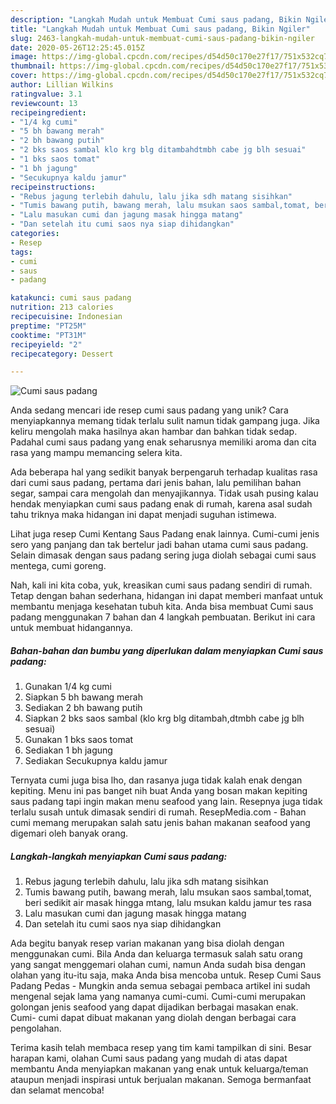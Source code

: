 ```yaml
---
description: "Langkah Mudah untuk Membuat Cumi saus padang, Bikin Ngiler"
title: "Langkah Mudah untuk Membuat Cumi saus padang, Bikin Ngiler"
slug: 2463-langkah-mudah-untuk-membuat-cumi-saus-padang-bikin-ngiler
date: 2020-05-26T12:25:45.015Z
image: https://img-global.cpcdn.com/recipes/d54d50c170e27f17/751x532cq70/cumi-saus-padang-foto-resep-utama.jpg
thumbnail: https://img-global.cpcdn.com/recipes/d54d50c170e27f17/751x532cq70/cumi-saus-padang-foto-resep-utama.jpg
cover: https://img-global.cpcdn.com/recipes/d54d50c170e27f17/751x532cq70/cumi-saus-padang-foto-resep-utama.jpg
author: Lillian Wilkins
ratingvalue: 3.1
reviewcount: 13
recipeingredient:
- "1/4 kg cumi"
- "5 bh bawang merah"
- "2 bh bawang putih"
- "2 bks saos sambal klo krg blg ditambahdtmbh cabe jg blh sesuai"
- "1 bks saos tomat"
- "1 bh jagung"
- "Secukupnya kaldu jamur"
recipeinstructions:
- "Rebus jagung terlebih dahulu, lalu jika sdh matang sisihkan"
- "Tumis bawang putih, bawang merah, lalu msukan saos sambal,tomat, beri sedikit air masak hingga mtang, lalu msukan kaldu jamur tes rasa"
- "Lalu masukan cumi dan jagung masak hingga matang"
- "Dan setelah itu cumi saos nya siap dihidangkan"
categories:
- Resep
tags:
- cumi
- saus
- padang

katakunci: cumi saus padang 
nutrition: 213 calories
recipecuisine: Indonesian
preptime: "PT25M"
cooktime: "PT31M"
recipeyield: "2"
recipecategory: Dessert

---
```



![Cumi saus padang](https://img-global.cpcdn.com/recipes/d54d50c170e27f17/751x532cq70/cumi-saus-padang-foto-resep-utama.jpg)

Anda sedang mencari ide resep cumi saus padang yang unik? Cara menyiapkannya memang tidak terlalu sulit namun tidak gampang juga. Jika keliru mengolah maka hasilnya akan hambar dan bahkan tidak sedap. Padahal cumi saus padang yang enak seharusnya memiliki aroma dan cita rasa yang mampu memancing selera kita.

Ada beberapa hal yang sedikit banyak berpengaruh terhadap kualitas rasa dari cumi saus padang, pertama dari jenis bahan, lalu pemilihan bahan segar, sampai cara mengolah dan menyajikannya. Tidak usah pusing kalau hendak menyiapkan cumi saus padang enak di rumah, karena asal sudah tahu triknya maka hidangan ini dapat menjadi suguhan istimewa.

Lihat juga resep Cumi Kentang Saus Padang enak lainnya. Cumi-cumi jenis sero yang panjang dan tak bertelur jadi bahan utama cumi saus padang. Selain dimasak dengan saus padang sering juga diolah sebagai cumi saus mentega, cumi goreng.


Nah, kali ini kita coba, yuk, kreasikan cumi saus padang sendiri di rumah. Tetap dengan bahan sederhana, hidangan ini dapat memberi manfaat untuk membantu menjaga kesehatan tubuh kita. Anda bisa membuat Cumi saus padang menggunakan 7 bahan dan 4 langkah pembuatan. Berikut ini cara untuk membuat hidangannya.

<!--inarticleads1-->

##### Bahan-bahan dan bumbu yang diperlukan dalam menyiapkan Cumi saus padang:

1. Gunakan 1/4 kg cumi
1. Siapkan 5 bh bawang merah
1. Sediakan 2 bh bawang putih
1. Siapkan 2 bks saos sambal (klo krg blg ditambah,dtmbh cabe jg blh sesuai)
1. Gunakan 1 bks saos tomat
1. Sediakan 1 bh jagung
1. Sediakan Secukupnya kaldu jamur


Ternyata cumi juga bisa lho, dan rasanya juga tidak kalah enak dengan kepiting. Menu ini pas banget nih buat Anda yang bosan makan kepiting saus padang tapi ingin makan menu seafood yang lain. Resepnya juga tidak terlalu susah untuk dimasak sendiri di rumah. ResepMedia.com - Bahan cumi memang merupakan salah satu jenis bahan makanan seafood yang digemari oleh banyak orang. 

<!--inarticleads2-->

##### Langkah-langkah menyiapkan Cumi saus padang:

1. Rebus jagung terlebih dahulu, lalu jika sdh matang sisihkan
1. Tumis bawang putih, bawang merah, lalu msukan saos sambal,tomat, beri sedikit air masak hingga mtang, lalu msukan kaldu jamur tes rasa
1. Lalu masukan cumi dan jagung masak hingga matang
1. Dan setelah itu cumi saos nya siap dihidangkan


Ada begitu banyak resep varian makanan yang bisa diolah dengan menggunakan cumi. Bila Anda dan keluarga termasuk salah satu orang yang sangat menggemari olahan cumi, namun Anda sudah bisa dengan olahan yang itu-itu saja, maka Anda bisa mencoba untuk. Resep Cumi Saus Padang Pedas - Mungkin anda semua sebagai pembaca artikel ini sudah mengenal sejak lama yang namanya cumi-cumi. Cumi-cumi merupakan golongan jenis seafood yang dapat dijadikan berbagai masakan enak. Cumi- cumi dapat dibuat makanan yang diolah dengan berbagai cara pengolahan. 

Terima kasih telah membaca resep yang tim kami tampilkan di sini. Besar harapan kami, olahan Cumi saus padang yang mudah di atas dapat membantu Anda menyiapkan makanan yang enak untuk keluarga/teman ataupun menjadi inspirasi untuk berjualan makanan. Semoga bermanfaat dan selamat mencoba!
